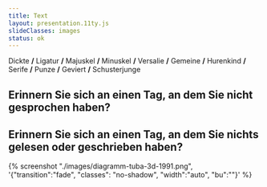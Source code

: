 ```yaml
---
title: Text
layout: presentation.11ty.js
slideClasses: images
status: ok
---
```



<section class="simple">
<div>
<p>
Dickte <strong>/</strong> Ligatur <strong>/</strong> Majuskel <strong>/</strong> Minuskel <strong>/</strong> Versalie <strong>/</strong> Gemeine <strong>/</strong> Hurenkind <strong>/</strong> Serife <strong>/</strong> Punze <strong>/</strong> Geviert <strong>/</strong> Schusterjunge
</p>
</div>
</section>

<section class="simple">
<div>
<h1>
Erinnern Sie sich an einen Tag, an dem Sie nicht gesprochen haben?
</h1>
</div>
</section>

<section class="simple">
<div>
<h1>
Erinnern Sie sich an einen Tag, an dem Sie nichts gelesen oder geschrieben haben?
</h1>
</div>
</section>

{% screenshot "./images/diagramm-tuba-3d-1991.png", '{"transition":"fade", "classes": "no-shadow", "width":"auto", "bu":""}' %}
